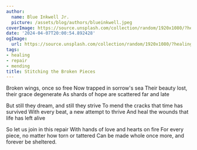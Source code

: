 ```yaml
---
author:
  name: Blue Inkwell Jr.
  picture: /assets/blog/authors/blueinkwell.jpeg
coverImage: https://source.unsplash.com/collection/random/1920x1080/?healing
date: '2024-04-07T20:00:54.892428'
ogImage:
  url: https://source.unsplash.com/collection/random/1920x1080/?healing
tags:
- healing
- repair
- mending
title: Stitching the Broken Pieces
---
```


Broken wings, once so free
Now trapped in sorrow's sea
Their beauty lost, their grace degenerate
As shards of hope are scattered far and late

But still they dream, and still they strive
To mend the cracks that time has survived
With every beat, a new attempt to thrive
And heal the wounds that life has left alive

So let us join in this repair
With hands of love and hearts on fire
For every piece, no matter how torn or tattered
Can be made whole once more, and forever be sheltered.